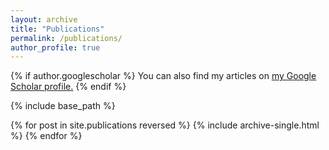 ```yaml
---
layout: archive
title: "Publications"
permalink: /publications/
author_profile: true
---
```

<!--- &Dagger;: co-first author; *: corresponding author --->
{% if author.googlescholar %}
  You can also find my articles on <u><a href="{{author.googlescholar}}">my Google Scholar profile</a>.</u>
{% endif %}

{% include base_path %}

{% for post in site.publications reversed %}
  {% include archive-single.html %}
{% endfor %}
